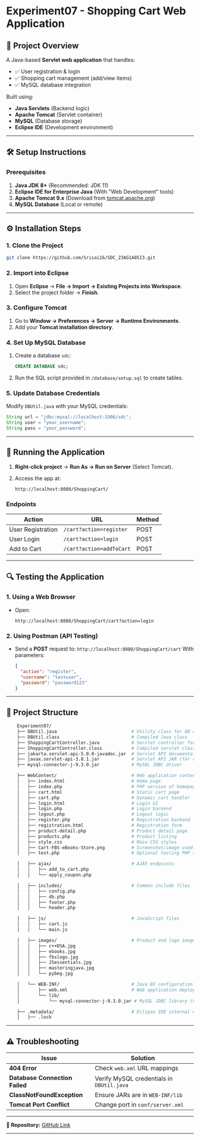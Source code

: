 # **Experiment07 - Shopping Cart Web Application**

## **📌 Project Overview**

A Java-based **Servlet web application** that handles:

- ✅ User registration & login
- ✅ Shopping cart management (add/view items)
- ✅ MySQL database integration

Built using:

- **Java Servlets** (Backend logic)
- **Apache Tomcat** (Servlet container)
- **MySQL** (Database storage)
- **Eclipse IDE** (Development environment)

---

## **🛠 Setup Instructions**

### **Prerequisites**

1. **Java JDK 8+** (Recommended: JDK 11)
2. **Eclipse IDE for Enterprise Java** (With "Web Development" tools)
3. **Apache Tomcat 9.x** (Download from [tomcat.apache.org](https://tomcat.apache.org/))
4. **MySQL Database** (Local or remote)

---

## **⚙ Installation Steps**

### **1. Clone the Project**

```bash
git clone https://github.com/Srisai16/SDC_23AG1A05I3.git
```

### **2. Import into Eclipse**

1. Open **Eclipse** → **File → Import → Existing Projects into Workspace**.
2. Select the project folder → **Finish**.

### **3. Configure Tomcat**

1. Go to **Window → Preferences → Server → Runtime Environments**.
2. Add your **Tomcat installation directory**.

### **4. Set Up MySQL Database**

1. Create a database `sdc`:

   ```sql
   CREATE DATABASE sdc;
   ```

2. Run the SQL script provided in `/database/setup.sql` to create tables.

### **5. Update Database Credentials**

Modify `DBUtil.java` with your MySQL credentials:

```java
String url = "jdbc:mysql://localhost:3306/sdc";
String user = "your_username";
String pass = "your_password";
```

---

## **🚀 Running the Application**

1. **Right-click project** → **Run As → Run on Server** (Select Tomcat).
2. Access the app at:

   `http://localhost:8080/ShoppingCart/`

### **Endpoints**

| Action | URL | Method |
|--------|-----|--------|
| User Registration | `/cart?action=register` | POST |
| User Login | `/cart?action=login` | POST |
| Add to Cart | `/cart?action=addToCart` | POST |

---

## **🔍 Testing the Application**

### **1. Using a Web Browser**

- Open:

  `http://localhost:8080/ShoppingCart/cart?action=login`

### **2. Using Postman (API Testing)**

- Send a **POST** request to:
  `http://localhost:8080/ShoppingCart/cart`
  With parameters:

  ```json
  {
    "action": "register",
    "username": "testuser",
    "password": "password123"
  }
  ```

---

## **📂 Project Structure**

```bash
    Experiment07/
    ├── DBUtil.java                            # Utility class for DB connections (JDBC)
    ├── DBUtil.class                           # Compiled Java class
    ├── ShoppingCartController.java            # Servlet controller for shopping cart
    ├── ShoppingCartController.class           # Compiled servlet class
    ├── jakarta.servlet-api-5.0.0-javadoc.jar  # Servlet API documentation JAR
    ├── javax.servlet-api-3.0.1.jar            # Servlet API JAR (for compilation)
    ├── mysql-connector-j-9.3.0.jar            # MySQL JDBC driver

    ├── WebContent/                            # Web application content (deployed in server)
    │   ├── index.html                         # Home page
    │   ├── index.php                          # PHP version of homepage
    │   ├── cart.html                          # Static cart page
    │   ├── cart.php                           # Dynamic cart handler
    │   ├── login.html                         # Login UI
    │   ├── login.php                          # Login backend
    │   ├── logout.php                         # Logout logic
    │   ├── register.php                       # Registration backend
    │   ├── registration.html                  # Registration form
    │   ├── product-detail.php                 # Product detail page
    │   ├── products.php                       # Product listing
    │   ├── style.css                          # Main CSS styles
    │   ├── Cart-FBS-eBooks-Store.png          # Screenshot/image used in the UI
    │   ├── test.php                           # Optional testing PHP script

    │   ├── ajax/                              # AJAX endpoints
    │   │   ├── add_to_cart.php
    │   │   └── apply_coupon.php

    │   ├── includes/                          # Common include files
    │   │   ├── config.php
    │   │   ├── db.php
    │   │   ├── footer.php
    │   │   └── header.php

    │   ├── js/                                # JavaScript files
    │   │   ├── cart.js
    │   │   └── main.js

    │   ├── images/                            # Product and logo images
    │   │   ├── c++DSA.jpg
    │   │   ├── ebooks.jpg
    │   │   ├── fbslogo.jpg
    │   │   ├── JSessentials.jpg
    │   │   ├── masteringjava.jpg
    │   │   └── pybeg.jpg

    │   └── WEB-INF/                           # Java EE configuration
    │       ├── web.xml                        # Web application deployment descriptor
    │       └── lib/
    │           └── mysql-connector-j-9.3.0.jar # MySQL JDBC library (duplicate for WAR)

    ├── .metadata/                             # Eclipse IDE internal metadata
    │   ├── .lock

```

---

## **⚠ Troubleshooting**

| Issue | Solution |
|-------|----------|
| **404 Error** | Check `web.xml` URL mappings |
| **Database Connection Failed** | Verify MySQL credentials in `DBUtil.java` |
| **ClassNotFoundException** | Ensure JARs are in `WEB-INF/lib` |
| **Tomcat Port Conflict** | Change port in `conf/server.xml` |

---

**🔗 Repository:** [GitHub Link](https://github.com/Srisai16/SDC_23AG1A05I3.git)

---
